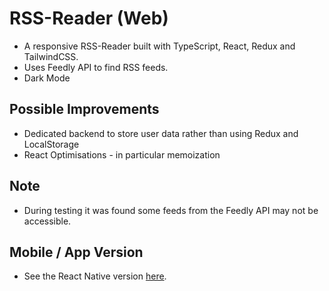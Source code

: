 # RSS-Reader (Web)
* A responsive RSS-Reader built with TypeScript, React, Redux and TailwindCSS.
* Uses Feedly API to find RSS feeds.
* Dark Mode

## Possible Improvements
* Dedicated backend to store user data rather than using Redux and LocalStorage
* React Optimisations - in particular memoization

## Note
* During testing it was found some feeds from the Feedly API may not be accessible.

## Mobile / App Version
* See the React Native version [here](http://www.github.com/AaronWLChan).
